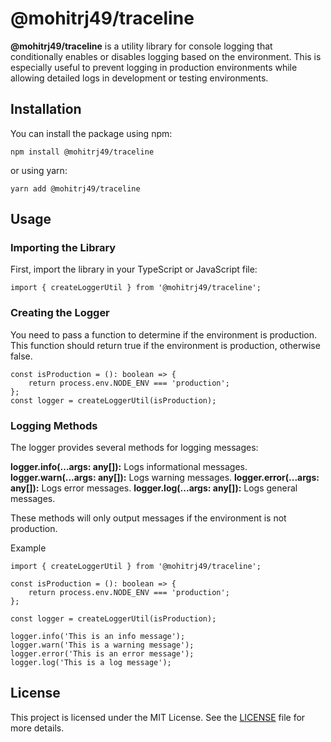# @mohitrj49/traceline
**@mohitrj49/traceline** is a utility library for console logging that conditionally enables or disables logging based on the environment. This is especially useful to prevent logging in production environments while allowing detailed logs in development or testing environments.
## Installation
You can install the package using npm:
```
npm install @mohitrj49/traceline
```
or using yarn:
```
yarn add @mohitrj49/traceline
```
## Usage
### Importing the Library
First, import the library in your TypeScript or JavaScript file:
```
import { createLoggerUtil } from '@mohitrj49/traceline';
```
### Creating the Logger
You need to pass a function to determine if the environment is production. This function should return true if the environment is production, otherwise false.

```
const isProduction = (): boolean => {
    return process.env.NODE_ENV === 'production';
};
const logger = createLoggerUtil(isProduction);
```
### Logging Methods
The logger provides several methods for logging messages:

**logger.info(...args: any[]):** Logs informational messages.
**logger.warn(...args: any[]):** Logs warning messages.
**logger.error(...args: any[]):** Logs error messages.
**logger.log(...args: any[]):** Logs general messages.

These methods will only output messages if the environment is not production.

Example
```
import { createLoggerUtil } from '@mohitrj49/traceline';

const isProduction = (): boolean => {
    return process.env.NODE_ENV === 'production';
};

const logger = createLoggerUtil(isProduction);

logger.info('This is an info message');
logger.warn('This is a warning message');
logger.error('This is an error message');
logger.log('This is a log message');
```
## License
This project is licensed under the MIT License. See the [LICENSE](LICENSE) file for more details.
